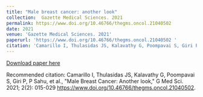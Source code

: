 ```yaml
---
title: "Male breast cancer: another look"
collection:  Gazette Medical Sciences. 2021
permalink: https://www.doi.org/10.46766/thegms.oncol.21040502 
date: 2021
venue: 'Gazette Medical Sciences. 2021'
paperurl: 'https://www.doi.org/10.46766/thegms.oncol.21040502 '
citation: 'Camarillo I, Thulasidas JS, Kalavathy G, Poompavai S, Giri P, P Sahu, et al., "Male Breast Cancer: Another look," G Med Sci. 2021; 2(2): 015-029 https://www.doi.org/10.46766/thegms.oncol.21040502 '
---
```


[Download paper here](https://www.doi.org/10.46766/thegms.oncol.21040502)

Recommended citation: Camarillo I, Thulasidas JS, Kalavathy G, Poompavai S, Giri P, P Sahu, et al., "Male Breast Cancer: Another look," G Med Sci. 2021; 2(2): 015-029 https://www.doi.org/10.46766/thegms.oncol.21040502.

